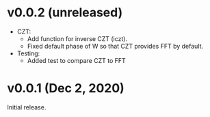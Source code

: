 v0.0.2 (unreleased)
===================

- CZT:
	- Add function for inverse CZT (iczt).
	- Fixed default phase of W so that CZT provides FFT by default.
- Testing:
	- Added test to compare CZT to FFT

v0.0.1 (Dec 2, 2020)
====================

Initial release.
